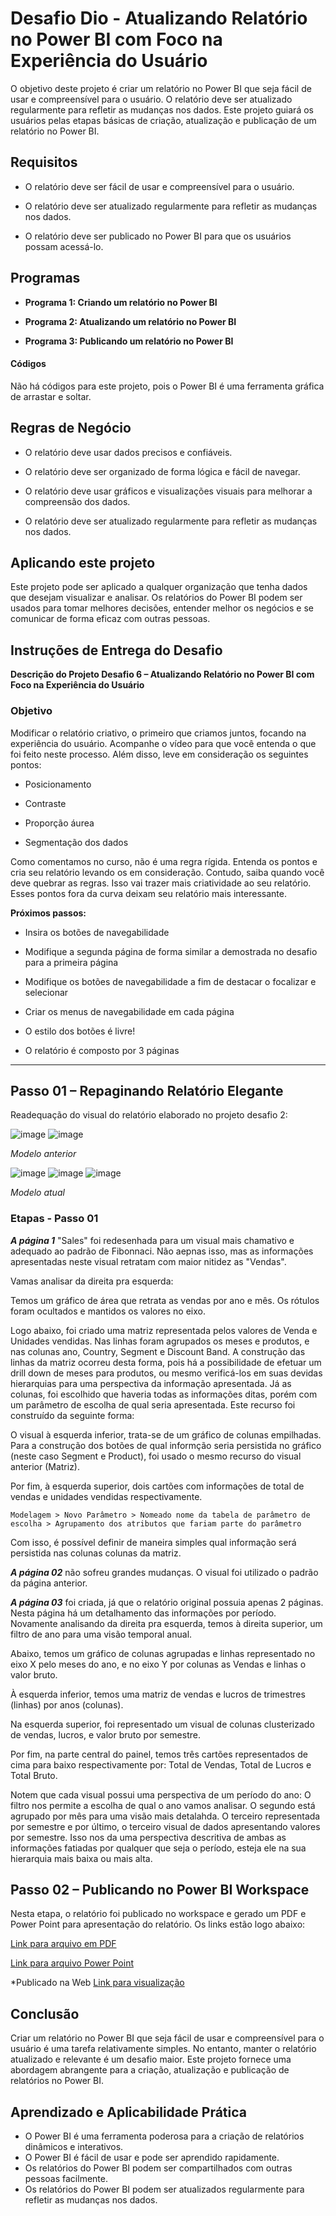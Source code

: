 #  **Desafio Dio - Atualizando Relatório no Power BI com Foco na Experiência do Usuário**



O objetivo deste projeto é criar um relatório no Power BI que seja fácil de usar e compreensível para o usuário. O relatório deve ser atualizado regularmente para refletir as mudanças nos dados. Este projeto guiará os usuários pelas etapas básicas de criação, atualização e publicação de um relatório no Power BI.



## **Requisitos**

- O relatório deve ser fácil de usar e compreensível para o usuário.

- O relatório deve ser atualizado regularmente para refletir as mudanças nos dados.

- O relatório deve ser publicado no Power BI para que os usuários possam acessá-lo.

  

## **Programas**

- **Programa 1: Criando um relatório no Power BI**

- **Programa 2: Atualizando um relatório no Power BI**

- **Programa 3: Publicando um relatório no Power BI**

  

#### **Códigos**

Não há códigos para este projeto, pois o Power BI é uma ferramenta gráfica de arrastar e soltar.



## **Regras de Negócio**

- O relatório deve usar dados precisos e confiáveis.

- O relatório deve ser organizado de forma lógica e fácil de navegar.

- O relatório deve usar gráficos e visualizações visuais para melhorar a compreensão dos dados.

- O relatório deve ser atualizado regularmente para refletir as mudanças nos dados.

  

## **Aplicando este projeto**

Este projeto pode ser aplicado a qualquer organização que tenha dados que desejam visualizar e analisar. Os relatórios do Power BI podem ser usados para tomar melhores decisões, entender melhor os negócios e se comunicar de forma eficaz com outras pessoas.



## Instruções de Entrega do Desafio

**Descrição do Projeto Desafio 6 – Atualizando Relatório no Power BI com Foco na Experiência do Usuário**

### **Objetivo**

Modificar o relatório criativo, o primeiro que criamos juntos, focando na experiência do usuário. Acompanhe o vídeo para que você entenda o que foi feito neste processo. Além disso, leve em consideração os seguintes pontos:

- Posicionamento

- Contraste

- Proporção áurea

- Segmentação dos dados

  

Como comentamos no curso, não é uma regra rígida. Entenda os pontos e cria seu relatório levando os em consideração. Contudo, saiba quando você deve quebrar as regras. Isso vai trazer mais criatividade ao seu relatório. Esses pontos fora da curva deixam seu relatório mais interessante.

**Próximos passos:**

- Insira os botões de navegabilidade

- Modifique a segunda página de forma similar a demostrada no desafio para a primeira página

- Modifique os botões de navegabilidade a fim de destacar o focalizar e selecionar

- Criar os menus de navegabilidade em cada página

- O estilo dos botões é livre!

- O relatório é composto por 3 páginas

  
______________________________________________________________________________________________________________________________________________

## Passo 01 – Repaginando Relatório Elegante

Readequação do visual do relatório elaborado no projeto desafio 2:

![image](https://user-images.githubusercontent.com/116984176/215349298-79bc496e-9021-4a65-b640-2fb88a5a9718.png)
![image](https://user-images.githubusercontent.com/116984176/215349308-be6d70d6-cc91-404f-9797-94725694bd90.png)

_Modelo anterior_

![image](https://user-images.githubusercontent.com/116984176/215349373-5f8767f1-6cfa-4eef-b526-530c76781d74.png)
![image](https://user-images.githubusercontent.com/116984176/215349383-1bfc4a8d-375b-4950-a64c-3f88797455a7.png)
![image](https://user-images.githubusercontent.com/116984176/215349395-8f3181c7-73dc-43bd-9af1-f1709bbd407b.png)

_Modelo atual_

### **Etapas - Passo 01**

**_A página 1_** "Sales" foi redesenhada para um visual mais chamativo e adequado ao padrão de Fibonnaci. Não aepnas isso, mas as informações apresentadas neste visual retratam com maior nitidez as "Vendas".

Vamas analisar da direita pra esquerda: 

Temos um gráfico de área que retrata as vendas por ano e mês. Os rótulos foram ocultados e mantidos os valores no eixo.

Logo abaixo, foi criado uma matriz representada pelos valores de Venda e Unidades vendidas. Nas linhas foram agrupados os meses e produtos, e nas colunas ano, Country, Segment e Discount Band. 
A construção das linhas da matriz ocorreu desta forma, pois há a possibilidade de efetuar um drill down de meses para produtos, ou mesmo verificá-los em suas devidas hierarquias para uma perspectiva da informação apresentada. 
Já as colunas, foi escolhido que haveria todas as informações ditas, porém com um parâmetro de escolha de qual seria apresentada. Este recurso foi construído da seguinte forma:

O visual à esquerda inferior, trata-se de um gráfico de colunas empilhadas. Para a construção dos botões de qual informção seria persistida no gráfico (neste caso Segment e Product), foi usado o mesmo recurso do visual anterior (Matriz).

Por fim, à esquerda superior, dois cartões com informações de total de vendas e unidades vendidas respectivamente.

    Modelagem > Novo Parâmetro > Nomeado nome da tabela de parâmetro de escolha > Agrupamento dos atributos que fariam parte do parâmetro

Com isso, é possível definir de maneira simples qual informação será persistida nas colunas colunas da matriz.

**_A página 02_** não sofreu grandes mudanças. O visual foi utilizado o padrão da página anterior.

**_A página 03_** foi criada, já que o relatório original possuia apenas 2 páginas. Nesta página há um detalhamento das informações por período. Novamente analisando da direita pra esquerda, temos à direita superior, um filtro de ano para uma visão temporal anual.

Abaixo, temos um gráfico de colunas agrupadas e linhas representado no eixo X pelo meses do ano, e no eixo Y por colunas as Vendas e linhas o valor bruto.

À esquerda inferior, temos uma matriz de vendas e lucros de trimestres (linhas) por anos (colunas).

Na esquerda superior, foi representado um visual de colunas clusterizado de vendas, lucros, e valor bruto por semestre.

Por fim, na parte central do painel, temos três cartões representados de cima para baixo respectivamente por: Total de Vendas, Total de Lucros e Total Bruto.

Notem que cada visual possui uma perspectiva de um período do ano: O filtro nos permite a escolha de qual o ano vamos analisar. O segundo está agrupado por mês para uma visão mais detalahda. O terceiro representada por semestre e por último, o terceiro visual de dados apresentando valores por semestre. Isso nos da uma perspectiva descritiva de ambas as informações fatiadas por qualquer que seja o período, esteja ele na sua hierarquia mais baixa ou mais alta.



## Passo 02 – Publicando no Power BI Workspace

Nesta etapa, o relatório foi publicado no workspace e gerado um PDF e Power Point para apresentação do relatório. Os links estão logo abaixo:

[Link para arquivo em PDF](https://github.com/IsraelEvangelista/Power-Bi-Analyst/blob/main/Projeto%206%20Modulo%205/Projeto%20Elegante%20Atualizado.pdf)

[Link para arquivo Power Point](https://github.com/IsraelEvangelista/Power-Bi-Analyst/blob/main/Projeto%206%20Modulo%205/Projeto%20-%20Relat%C3%B3rio%20Elegante%20Atualizado.pptx)

*Publicado na Web
[Link para visualização](https://app.powerbi.com/view?r=eyJrIjoiOWY2NTk4Y2ItMDc1My00ZDhkLWI1MjktZTEyODk3YTFhYjY1IiwidCI6IjdjZWZiZWRhLWRjMmQtNGQ4Mi05ZThlLTg0NDA1MDRkNTk1NCJ9)



## **Conclusão**

Criar um relatório no Power BI que seja fácil de usar e compreensível para o usuário é uma tarefa relativamente simples. No entanto, manter o relatório atualizado e relevante é um desafio maior. Este projeto fornece uma abordagem abrangente para a criação, atualização e publicação de relatórios no Power BI.

## **Aprendizado e Aplicabilidade Prática**

- O Power BI é uma ferramenta poderosa para a criação de relatórios dinâmicos e interativos.
- O Power BI é fácil de usar e pode ser aprendido rapidamente.
- Os relatórios do Power BI podem ser compartilhados com outras pessoas facilmente.
- Os relatórios do Power BI podem ser atualizados regularmente para refletir as mudanças nos dados.
